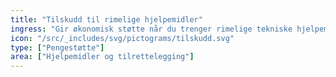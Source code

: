```yaml
---
title: "Tilskudd til rimelige hjelpemidler"
ingress: "Gir økonomisk støtte når du trenger rimelige tekniske hjelpemidler."
icon: "/src/_includes/svg/pictograms/tilskudd.svg"
type: ["Pengestøtte"]
area: ["Hjelpemidler og tilrettelegging"]
---
```

